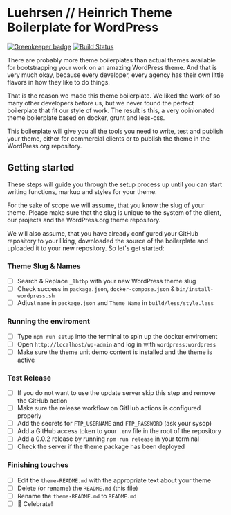 # Luehrsen // Heinrich Theme Boilerplate for WordPress

[![Greenkeeper badge](https://badges.greenkeeper.io/luehrsenheinrich/wp-theme-boilerplate.svg)](https://greenkeeper.io/) [![Build Status](https://travis-ci.org/luehrsenheinrich/wp-theme-boilerplate.svg?branch=master)](https://travis-ci.org/luehrsenheinrich/wp-theme-boilerplate)

There are probably more theme boilerplates than actual themes available for
bootstrapping your work on an amazing WordPress theme. And that is very much
okay, because every developer, every agency has their own little flavors in how
they like to do things.

That is the reason we made this theme boilerplate. We liked the work of so many
other developers before us, but we never found the perfect boilerplate that fit
our style of work. The result is this, a very opinionated theme boilerplate
based on docker, grunt and less-css.

This boilerplate will give you all the tools you need to write, test and publish
your theme, either for commercial clients or to publish the theme in the
WordPress.org repository.


## Getting started

These steps will guide you through the setup process up until you can start
writing functions, markup and styles for your theme.

For the sake of scope we will assume, that you know the slug of your theme.
Please make sure that the slug is unique to the system of the client, our
projects and the WordPress.org theme repository.

We will also assume, that you have already configured your GitHub repository to
your liking, downloaded the source of the boilerplate and uploaded it to your
new repository. So let's get started:

### Theme Slug & Names

- [ ] Search & Replace `_lhtbp` with your new WordPress theme slug
- [ ] Check success in `package.json`, `docker-compose.json` & `bin/install-wordpress.sh`
- [ ] Adjust `name` in `package.json` and `Theme Name` in `build/less/style.less`

### Running the enviroment

- [ ] Type `npm run setup` into the terminal to spin up the docker enviroment
- [ ] Open `http://localhost/wp-admin` and log in with `wordpress:wordpress`
- [ ] Make sure the theme unit demo content is installed and the theme is active

### Test Release

- [ ] If you do not want to use the update server skip this step and remove the GitHub action
- [ ] Make sure the release workflow on GitHub actions is configured properly
- [ ] Add the secrets for `FTP_USERNAME` and `FTP_PASSWORD` (ask your sysop)
- [ ] Add a GitHub access token to your `.env` file in the root of the repository
- [ ] Add a 0.0.2 release by running `npm run release` in your terminal
- [ ] Check the server if the theme package has been deployed

### Finishing touches

- [ ] Edit the `theme-README.md` with the appropriate text about your theme
- [ ] Delete (or rename) the `README.md` (this file)
- [ ] Rename the `theme-README.md` to `README.md`
- [ ] 🎉  Celebrate!
